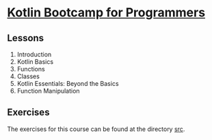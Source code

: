# [Kotlin Bootcamp for Programmers](https://www.udacity.com/course/kotlin-bootcamp-for-programmers--ud9011)

## Lessons

1. Introduction
2. Kotlin Basics
3. Functions
4. Classes
5. Kotlin Essentials: Beyond the Basics
6. Function Manipulation
  
## Exercises

The exercises for this course can be found at the directory [src](src/). 
